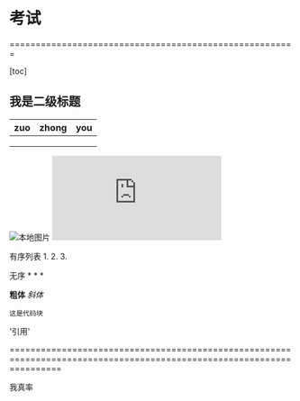 # 考试 #
=======================================================

[toc]
## 我是二级标题 ##
|zuo|zhong|you|
|:---|-----|----:|
||||
||||
||||



![本地图片](/home/nainiu/laravel.png)
![网路图片](https://www.baidu图片.com)


有序列表
1. 
2. 
3. 


无序
* 
* 
* 


**粗体**
*斜体*


```
这是代码块
```


'引用'

======================================================================================================================


我真率




